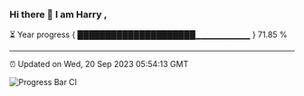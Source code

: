 ### Hi there 👋 I am Harry , 

⏳ Year progress { █████████████████████▁▁▁▁▁▁▁▁▁ } 71.85 %

---

⏰ Updated on Wed, 20 Sep 2023 05:54:13 GMT

![Progress Bar CI](https://github.com/duykhang68/duykhang68/workflows/Progress%20Bar%20CI/badge.svg)
